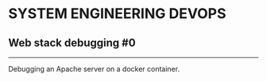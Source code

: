 # SYSTEM ENGINEERING DEVOPS

## Web stack debugging #0

---

Debugging an Apache server on a docker container.

